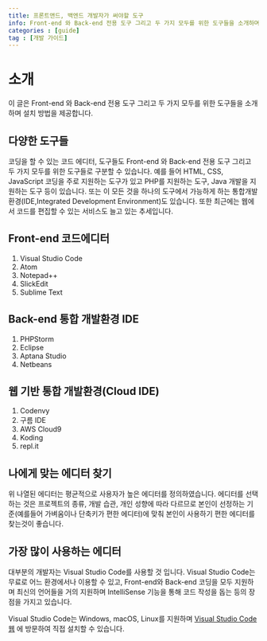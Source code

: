 ```yaml
---
title: 프론트앤드, 백엔드 개발자가 써야할 도구
info: Front-end 와 Back-end 전용 도구 그리고 두 가지 모두를 위한 도구들을 소개하며 설치 방법을 제공합니다.
categories : [guide]
tag : [개발 가이드]
---
```


# 소개
이 글은 Front-end 와 Back-end 전용 도구 그리고 두 가지 모두를 위한 도구들을 소개하며 설치 방법을 제공합니다.

## 다양한 도구들
코딩을 할 수 있는 코드 에디터, 도구들도 Front-end 와 Back-end 전용 도구 그리고 두 가지 모두를 위한 도구들로 구분할 수 있습니다. 예를 들어 HTML, CSS, JavaScript 코딩을 주로 지원하는 도구가 있고 PHP를 지원하는 도구, Java 개발을 지원하는 도구 등이 있습니다. 또는 이 모든 것을 하나의 도구에서 가능하게 하는 통합개발환경(IDE,Integrated Development Environment)도 있습니다. 또한 최근에는 웹에서 코드를 편집할 수 있는 서비스도 늘고 있는 추세입니다.

## Front-end 코드에디터
1. Visual Studio Code
2. Atom
3. Notepad++
4. SlickEdit
5. Sublime Text

## Back-end 통합 개발환경 IDE
1. PHPStorm
2. Eclipse
3. Aptana Studio
4. Netbeans

## 웹 기반 통합 개발환경(Cloud IDE)
1. Codenvy
2. 구름 IDE
3. AWS Cloud9
4. Koding
5. repl.it

## 나에게 맞는 에디터 찾기
위 나열된 에디터는 평균적으로 사용자가 높은 에디터를 정의하였습니다.
에디터를 선택하는 것은 프로젝트의 종류, 개발 습관, 개인 성향에 따라 다르므로 본인이 선정하는 기준(예를들어 가벼움이나 단축키가 편한 에디터)에 맞춰 본인이 사용하기 편한 에디터를 찾는것이 좋습니다.

## 가장 많이 사용하는 에디터
대부분의 개발자는 Visual Studio Code를 사용할 것 입니다. Visual Studio Code는 무료로 어느 환경에서나 이용할 수 있고, Front-end와 Back-end 코딩을 모두 지원하며 최신의 언어들을 거의 지원하며 IntelliSense 기능을 통해 코드 작성을 돕는 등의 장점을 가지고 있습니다.

Visual Studio Code는 Windows, macOS, Linux를 지원하며 [Visual Studio Code 웹](https://code.visualstudio.com/) 에 방문하여 직접 설치할 수 있습니다.
